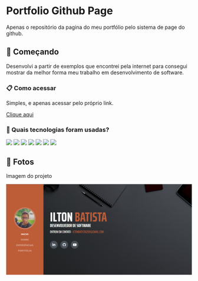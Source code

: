 # Portfolio Github Page

Apenas o repositório da pagina do meu portfólio pelo sistema de  page do github.

## 🚀 Começando

Desenvolvi a partir de exemplos que encontrei pela internet para consegui mostrar da melhor forma meu trabalho em desenvolvimento de software.

### 📋 Como acessar

Simples, e apenas acessar pelo próprio link.

[Clique aqui](https://iltonbjsilva.github.io/)

### 🔧 Quais tecnologias foram usadas?

<img src="https://img.shields.io/badge/HTML-239120?style=for-the-badge&logo=html5&logoColor=white"/>
<img src="https://img.shields.io/badge/CSS-239120?style=for-the-badge&logo=css3&logoColor=white" />
<img src="https://img.shields.io/badge/Javascript-323330?style=for-the-badge&logo=javascript&logoColor=F7DF1E" />
<img src="https://img.shields.io/badge/Saas-CC6699?style=for-the-badge&logo=sass&logoColor=white" />
<img src="https://img.shields.io/badge/Bootstrap-563D7C?style=for-the-badge&logo=bootstrap&logoColor=white" />
<img src="https://img.shields.io/badge/Material--UI-0081CB?style=for-the-badge&logo=material-ui&logoColor=white" />
<img src="https://img.shields.io/badge/jQuery-0769AD?style=for-the-badge&logo=jquery&logoColor=white" />

## 📌 Fotos

Imagem do projeto

![enter image description here](https://github.com/IltonBJSilva/IltonBJSilva.github.io/blob/master/img/projetos/portfolio.png?raw=true)
